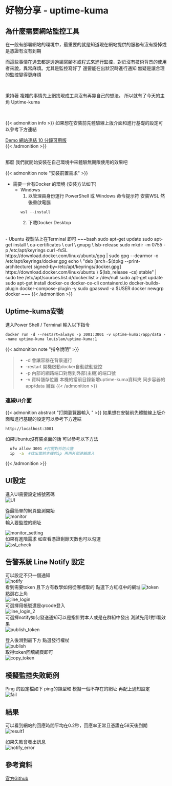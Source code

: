 # 好物分享 - uptime-kuma


<!--more-->

## 為什麼需要網站監控工具    <br>

在一般有部署網站的環境中，最重要的就是知道現在網站提供的服務有沒有掛掉或是憑證有沒有到期    


 
而這些事情在過去都是透過編寫腳本或程式來進行監控，對於沒有技術背景的使用者來說，異常麻煩。尤其是監控寫好了 還要能在出狀況時進行通知 無疑是讓合理的監控變得更麻煩   

 <br>

秉持著 複雜的事情先上網找現成工具沒有再靠自己的想法。 所以就有了今天的主角 Uptime-kuma  

<br>

{{< admonition info >}}
如果想在安裝前先體驗線上版介面和進行基礎的設定可以參考下方連結

[Demo 網站連結 10 分鐘可用版](https://demo.uptime.kuma.pet)  
{{< /admonition >}}


<br> 
那麼 我們就開始安裝在自己環境中來體驗無期限使用的效果吧  


{{< admonition note "安裝前置需求" >}} 
- 需要一台有Docker 的環境  (安裝方法如下)
  - Windows
    1. 以管理員身份運行 PowerShell 或 Windows 命令提示符 安裝WSL 然後重啟電腦
    ~~~ Powershell
    wsl --install
    ~~~
    2. 下載Docker Desktop
 <br>
  - Ubuntu 複製貼上在Terminal 即可
    ~~~bash
    sudo apt-get update
    sudo apt-get install \
    ca-certificates \
    curl \
    gnupg \
    lsb-release
    sudo mkdir -m 0755 -p /etc/apt/keyrings
    curl -fsSL https://download.docker.com/linux/ubuntu/gpg | sudo gpg --dearmor -o /etc/apt/keyrings/docker.gpg
    echo \
    "deb [arch=$(dpkg --print-architecture) signed-by=/etc/apt/keyrings/docker.gpg] https://download.docker.com/linux/ubuntu \
    $(lsb_release -cs) stable" | sudo tee /etc/apt/sources.list.d/docker.list > /dev/null
    sudo apt-get update
    sudo apt-get install docker-ce docker-ce-cli containerd.io docker-buildx-plugin docker-compose-plugin -y
    sudo gpasswd -a $USER docker 
    newgrp docker
    ~~~
{{< /admonition >}}

## Uptime-kuma安裝

進入Power Shell / Terminal 輸入以下指令
~~~docker
docker run -d --restart=always -p 3001:3001 -v uptime-kuma:/app/data --name uptime-kuma louislam/uptime-kuma:1
~~~


{{< admonition note "指令說明" >}} 
  >- -d 會讓容器在背景運行 
  >- -restart 開機啟動docker自動啟動監控
  >- -p 內部的網路端口對應到外部(主機)的端口號
  >- -v 資料儲存位置 本機的當前目錄新增uptime-kuma資料夾 同步容器的app/data 目錄
{{< /admonition >}} 

### 連線UI介面
{{< admonition abstract "打開瀏覽器輸入 " >}}
如果想在安裝前先體驗線上版介面和進行基礎的設定可以參考下方連結
~~~
http://localhost:3001
~~~
如果Ubuntu沒有裝桌面的話 可以參考以下方法
~~~bash
  ufw allow 3001 #打開對外防火牆
  ip  -a  #找出當前主機的ip 再用外部連線進入
~~~
{{< /admonition >}}




## UI設定
進入UI需要設定帳號密碼   
![UI](./setting.png)  

從最簡單的網頁監測開始    
![monitor](./monitor.png)  
輸入要監控的網址

![monitor_setting](./monitor_setting.png)  
如果有進階需求 如查看憑證剩餘天數也可以勾選    
![ssl_check](./ssl_check.png)  

## 告警系統 Line Notify 設定
可以設定不只一個通知  
![notify](./notify.png)  
看到需要token 且下方有教學如何從哪裡取的 點選下方紅框中的網址
![token](./token.png)  
點選右上角  
![line_login](./line_login.png)  
可選擇用帳號還是qrcode登入  
![line_login_2](./line_login_2.png)  
可選擇notify如何發送通知可以是指針對本人或是在群組中發出  測試先用1對1看效果  
![publish_token](./publish_token.png)  


登入後滑到最下方 點選發行權杖  
![publish](./publish.png)  
取得token回填網頁即可  
![copy_token](./copy_token.png)  

## 模擬監控失敗範例
Ping 的設定檔如下 ping的類型和 模擬一個不存在的網址 再配上通知設定  
![fail](./fail.png)
## 結果
可以看到網站的回應時間平均在0.2秒，回應率正常且憑證在58天後到期  
![result1](./result1.png)

如果失敗會發出訊息  
![notify_error](./notify.jpeg)

## 參考資料
[官方Github](https://github.com/louislam/uptime-kuma)
